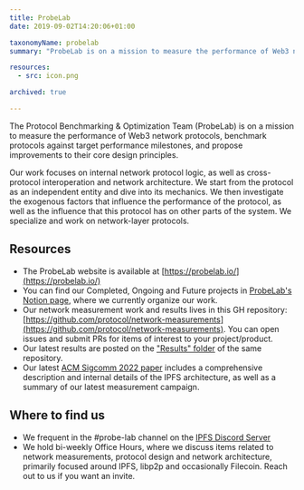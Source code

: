 ```yaml
---
title: ProbeLab
date: 2019-09-02T14:20:06+01:00

taxonomyName: probelab
summary: "ProbeLab is on a mission to measure the performance of Web3 network protocols, benchmark protocols against target performance milestones, and propose improvements to their core design principles."

resources:
  - src: icon.png

archived: true

---
```


The Protocol Benchmarking & Optimization Team (ProbeLab) is on a mission to measure the performance of Web3 network protocols, benchmark protocols against target performance milestones, and propose improvements to their core design principles.

Our work focuses on internal network protocol logic, as well as cross-protocol interoperation and network architecture. We start from the protocol as an independent entity and dive into its mechanics. We then investigate the exogenous factors that influence the performance of the protocol, as well as the influence that this protocol has on other parts of the system. We specialize and work on network-layer protocols.

## Resources
* The ProbeLab website is available at [https://probelab.io/](https://probelab.io/)
* You can find our Completed, Ongoing and Future projects in [ProbeLab's Notion page](https://www.notion.so/pl-strflt/ProbeLab-Protocol-Benchmarking-Optimization-a63238fd1b184d6f8fea4bb38d975208), where we currently organize our work.
* Our network measurement work and results lives in this GH repository: [https://github.com/protocol/network-measurements](https://github.com/protocol/network-measurements). You can open issues and submit PRs for items of interest to your project/product.
* Our latest results are posted on the ["Results" folder](https://github.com/protocol/network-measurements/tree/master/results) of the same repository.
* Our latest [ACM Sigcomm 2022 paper](/publications/design-and-evaluation-of-ipfs-a-storage-layer-for-the-decentralized-web/) includes a comprehensive description and internal details of the IPFS architecture, as well as a summary of our latest measurement campaign.

## Where to find us
- We frequent in the #probe-lab channel on the [IPFS Discord Server](https://discord.gg/ipfs)
- We hold bi-weekly Office Hours, where we discuss items related to network measurements, protocol design and network architecture, primarily focused around IPFS, libp2p and occasionally Filecoin. Reach out to us if you want an invite.
